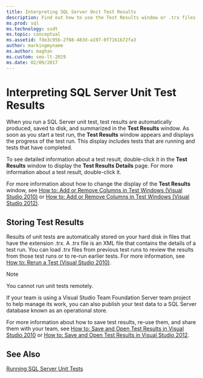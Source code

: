 ```yaml
---
title: Interpreting SQL Server Unit Test Results
description: Find out how to use the Test Results window or .trx files to view SQL Server unit test results. See how to obtain detailed information on results.
ms.prod: sql
ms.technology: ssdt
ms.topic: conceptual
ms.assetid: fde3c95b-2f68-483d-a197-0f7161b72fa3
author: markingmyname
ms.author: maghan
ms.custom: seo-lt-2019
ms.date: 02/09/2017
---
```


# Interpreting SQL Server Unit Test Results

When you run a SQL Server unit test, test results are automatically produced, saved to disk, and summarized in the **Test Results** window. As soon as you start a test run, the **Test Results** window appears and displays the progress of the test run. This display includes tests that are running and tests that have completed.  
  
To see detailed information about a test result, double-click it in the **Test Results** window to display the **Test Results Details** page. For more information about a test result, double-click it.  
  
For more information about how to change the display of the **Test Results** window, see [How to: Add or Remove Columns in Test Windows (Visual Studio 2010)](/previous-versions/visualstudio/visual-studio-2010/ms182508(v=vs.100)) or [How to: Add or Remove Columns in Test Windows (Visual Studio 2012)](/previous-versions/visualstudio/visual-studio-2012/ms182508(v=vs.110)).  
  
## Storing Test Results  
Results of unit tests are automatically stored on your hard disk in files that have the extension .trx. A .trx file is an XML file that contains the details of a test run. You can load .trx files from previous test runs to review the results from those test runs or to re-run earlier tests. For more information, see [How to: Rerun a Test (Visual Studio 2010)](/previous-versions/visualstudio/visual-studio-2010/ms182472(v=vs.100)).  
  
> [!NOTE]  
> You cannot run unit tests remotely.  
  
If your team is using a Visual Studio Team Foundation Server team project to help manage its work, you can also publish your test data to a SQL Server database known as an operational store.  
  
For more information about how to save test results, re-use them, and share them with your team, see [How to: Save and Open Test Results in Visual Studio 2010](/previous-versions/visualstudio/visual-studio-2010/ms404662(v=vs.100)) or [How to: Save and Open Test Results in Visual Studio 2012](/previous-versions/ms404662(v=vs.140)).  
  
## See Also  
[Running SQL Server Unit Tests](../ssdt/running-sql-server-unit-tests.md)  
